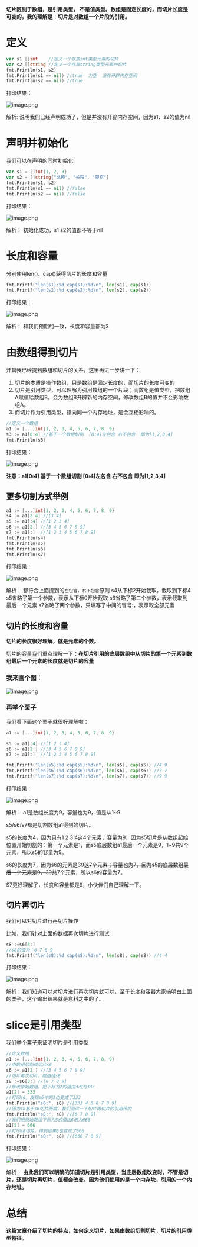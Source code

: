 **切片区别于数组，是引用类型， 不是值类型。数组是固定长度的，而切片长度是可变的，我的理解是：切片是对数组一个片段的引用。**

# 定义

```go
var s1 []int    //定义一个存放int类型元素的切片
var s2 []string //定义一个存放string类型元素的切片
fmt.Println(s1, s2)
fmt.Println(s1 == nil) //true  为空  没有开辟内存空间
fmt.Println(s2 == nil) //true
```

打印结果：

![image.png](https://lips-wangzhongyang.oss-cn-beijing.aliyuncs.com/image/8864e9f4141c4ad4b44b2ada5267dd5etplv-k3u1fbpfcp-zoom-in-crop-mark1512000.webp)

解析: 说明我们已经声明成功了，但是并没有开辟内存空间，因为s1、s2的值为nil

# 声明并初始化

我们可以在声明的同时初始化

```go
var s1 = []int{1, 2, 3}
var s2 = []string{"北苑", "长阳", "望京"}
fmt.Println(s1, s2)
fmt.Println(s1 == nil) //false
fmt.Println(s2 == nil) //false
```

打印结果：

![image.png](https://lips-wangzhongyang.oss-cn-beijing.aliyuncs.com/image/7330ff452d7742f388cd4c6fb07c13e2tplv-k3u1fbpfcp-zoom-in-crop-mark1512000.webp)

解析： 初始化成功，s1 s2的值都不等于nil

# 长度和容量

分别使用len()、cap()获得切片的长度和容量

```go
fmt.Printf("len(s1):%d cap(s1):%d\n", len(s1), cap(s1))
fmt.Printf("len(s2):%d cap(s2):%d\n", len(s2), cap(s2))
```

打印结果：

![image.png](https://lips-wangzhongyang.oss-cn-beijing.aliyuncs.com/image/06b92f01f651461eaa43d501c0b185aatplv-k3u1fbpfcp-zoom-in-crop-mark1512000.webp)

解析： 和我们预期的一致，长度和容量都为3

# 由数组得到切片

开篇我已经提到数组和切片的关系，这里再进一步讲一下：

1. 切片的本质是操作数组，只是数组是固定长度的，而切片的长度可变的
2. 切片是引用类型，可以理解为引用数组的一个片段；而数组是值类型，把数组A赋值给数组B，会为数组B开辟新的内存空间，修改数组B的值并不会影响数组A。
3. 而切片作为引用类型，指向同一个内存地址，是会互相影响的。

```go
//定义一个数组
a1 := [...]int{1, 2, 3, 4, 5, 6, 7, 8, 9}
s3 := a1[0:4] //基于一个数组切割  [0:4]左包含 右不包含  即为[1,2,3,4]
fmt.Println(s3)
```

打印结果：

![image.png](https://lips-wangzhongyang.oss-cn-beijing.aliyuncs.com/image/8abb23b0f3d44573a3eabfb6cdef816ftplv-k3u1fbpfcp-zoom-in-crop-mark1512000.webp)

**注意：a1[0:4] 基于一个数组切割  [0:4]左包含 右不包含  即为[1,2,3,4]**

## 更多切割方式举例

```go
a1 := [...]int{1, 2, 3, 4, 5, 6, 7, 8, 9}
s4 := a1[2:4] //[3 4]
s5 := a1[:4] //[1 2 3 4]
s6 := a1[2:] //[3 4 5 6 7 8 9]
s7 := a1[:]  //[1 2 3 4 5 6 7 8 9]
fmt.Println(s4)
fmt.Println(s5)
fmt.Println(s6)
fmt.Println(s7)
```

打印结果：

![image.png](https://lips-wangzhongyang.oss-cn-beijing.aliyuncs.com/image/ee3c81a166314638bc297ca8c73a819btplv-k3u1fbpfcp-zoom-in-crop-mark1512000.webp)

解析： 都符合上面提到的`左包含，右不包含`原则 s4从下标2开始截取，截取到下标4 s5省略了第一个参数，表示从下标0开始截取 s6省略了第二个参数，表示截取到最后一个元素 s7省略了两个参数，只填写了中间的冒号:，表示取全部元素

## 切片的长度和容量

**切片的长度很好理解，就是元素的个数。**

切片的容量我们重点理解一下：**在切片引用的底层数组中从切片的第一个元素到数组最后一个元素的长度就是切片的容量**

### 我来画个图：

![image.png](https://lips-wangzhongyang.oss-cn-beijing.aliyuncs.com/image/4b7afda7b402460a9feb0939d7e55a7etplv-k3u1fbpfcp-zoom-in-crop-mark1512000.webp)

### 再举个栗子

我们看下面这个栗子就很好理解啦：

```go
a1 := [...]int{1, 2, 3, 4, 5, 6, 7, 8, 9}

s5 := a1[:4] //[1 2 3 4]
s6 := a1[2:] //[3 4 5 6 7 8 9]
s7 := a1[:]  //[1 2 3 4 5 6 7 8 9]

fmt.Printf("len(s5):%d cap(s5):%d\n", len(s5), cap(s5)) //4 9
fmt.Printf("len(s6):%d cap(s6):%d\n", len(s6), cap(s6)) //7 7
fmt.Printf("len(s7):%d cap(s7):%d\n", len(s7), cap(s7)) //9 9
```

打印结果：

![image.png](https://lips-wangzhongyang.oss-cn-beijing.aliyuncs.com/image/8c6b3bb1fa9e45bf85dd9be57e0caddctplv-k3u1fbpfcp-zoom-in-crop-mark1512000.webp)

解析： a1是数组长度为9，容量也为9，值是从1~9

s5/s6/s7都是切割数组a1得到的切片。

s5的长度为4，因为只有1 2 3 4这4个元素，容量为9，因为s5切片是从数组起始位置开始切割的：第一个元素是1，而s5底层数组a1最后一个元素是9，1~9共9个元素，所以s5的容量为9。

s6的长度为7，因为s6的元素是3~~9这7个元素；容量也为7，因为s5的底层数组最后一个元素是9，3~~9共7个元素，所以s6的容量为7。

S7更好理解了，长度和容量都是9，小伙伴们自己理解一下。

## 切片再切片

我们可以对切片进行再切片操作

比如，我们针对上面的数据再次切片进行测试

```go
s8 :=s6[3:]
//s8的值为：6 7 8 9
fmt.Printf("len(s8):%d cap(s8):%d\n", len(s8), cap(s8)) //4 4
```

打印结果：

![image.png](https://lips-wangzhongyang.oss-cn-beijing.aliyuncs.com/image/bd8aaa9acf0a4545be6084aeac6e5111tplv-k3u1fbpfcp-zoom-in-crop-mark1512000.webp)

解析：我们知道可以对切片进行再次切片就可以，至于长度和容器大家搞明白上面的栗子，这个输出结果就是意料之中的了。

# slice是引用类型

我们举个栗子来证明切片是引用类型

```go
//定义数组
a1 := [...]int{1, 2, 3, 4, 5, 6, 7, 8, 9}
//由数组切割成切片s6
s6 := a1[2:] //[3 4 5 6 7 8 9]
//切片再次切片，赋值给s8
s8 :=s6[3:] //[6 7 8 9]
//修改原始数组，把下标为2的值由3改为333
a1[2] = 333
//打印s6，发现s6中的3也变成了333
fmt.Println("s6:", s6) //[333 4 5 6 7 8 9]
//因为s8基于s6切片而成，我们测试一下切片再切片的引用传的
fmt.Println("s8:", s8) //[6 7 8 9]
//我们把原始数组下标为5的值由6改为666
a1[5] = 666
//打印s8切片，得到结果6也变成了666
fmt.Println("s8:", s8) //[666 7 8 9]
```

打印结果：

![image.png](https://lips-wangzhongyang.oss-cn-beijing.aliyuncs.com/image/a0c2b1255cb6493892b695491f2c505dtplv-k3u1fbpfcp-zoom-in-crop-mark1512000.webp)

解析： **由此我们可以明确的知道切片是引用类型，当底层数组改变时，不管是切片，还是切片再切片，值都会改变。因为他们使用的是一个内存块，引用的一个内存地址。**

# 总结

**这篇文章介绍了切片的特点，如何定义切片，如果由数组切割切片，切片的引用类型特征。**